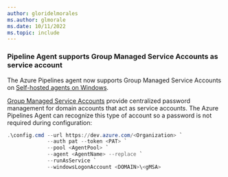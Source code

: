 ```yaml
---
author: gloridelmorales
ms.author: glmorale
ms.date: 10/11/2022
ms.topic: include
---
```


### Pipeline Agent supports Group Managed Service Accounts as service account

The Azure Pipelines agent now supports Group Managed Service Accounts on [Self-hosted agents on Windows](https://docs.microsoft.com/azure/devops/pipelines/agents/v2-windows?view=azure-devops).

[Group Managed Service Accounts](https://aka.ms/gmsa) provide centralized password management for domain accounts that act as service accounts. The Azure Pipelines Agent can recognize this type of account so a password is not required during configuration:

```PowerShell
.\config.cmd --url https://dev.azure.com/<Organization> `
             --auth pat --token <PAT> `
             --pool <AgentPool> `
             --agent <AgentName> --replace `
             --runAsService `
             --windowsLogonAccount <DOMAIN>\<gMSA>
```

